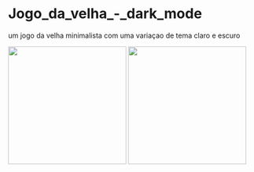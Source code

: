 # Jogo_da_velha_-_dark_mode
 um jogo da velha minimalista com uma variaçao de tema claro e escuro
 
 <img src="https://github.com/jamisu337/Jogo-da-velha---dark-mode/assets/101479828/6511ffa6-6d30-45bf-afd6-54123a85af21" alt="" width="240" height="240">
 <img src="https://github.com/jamisu337/Jogo-da-velha---dark-mode/assets/101479828/a5a2000b-1cbd-4f7d-a5e8-1816b0bddbe4" alt="" width="240" height="240">

